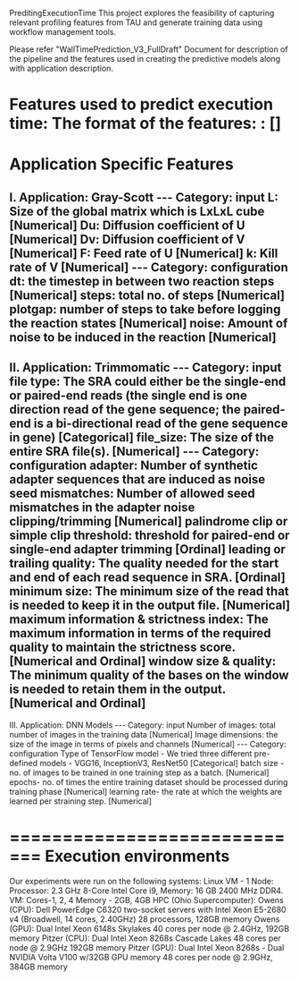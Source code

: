 PreditingExecutionTime
This project explores the feasibility of capturing relevant profiling features from TAU and generate training data using workflow management tools.

Please refer "WallTimePrediction_V3_FullDraft" Document for description of the pipeline and the features used in creating the predictive models along with application description.

Features used to predict execution time:
The format of the features: 
<Feature>: <Description> [<Datatype>]
=============================
Application Specific Features 
=============================
I. Application: Gray-Scott
--- Category: input
L: Size of the global matrix which is LxLxL cube [Numerical]
Du: Diffusion coefficient of U [Numerical]
Dv: Diffusion coefficient of V [Numerical]
F: Feed rate of U [Numerical]
k: Kill rate of V [Numerical]
--- Category: configuration
dt: the timestep in between two reaction steps [Numerical]
steps: total no. of steps [Numerical]
plotgap: number of steps to take before logging the reaction states [Numerical]
noise: Amount of noise to be induced in the reaction [Numerical]
-----------------------------------
II. Application: Trimmomatic
--- Category: input
file type: The SRA could either be the single-end or paired-end reads (the single end is one direction read of the gene sequence; the paired-end is a bi-directional read of the gene sequence in gene) [Categorical]
file_size: The size of the entire SRA file(s). [Numerical]
--- Category: configuration
adapter: Number of synthetic adapter sequences that are induced as noise
seed mismatches: Number of allowed seed mismatches in the adapter noise clipping/trimming [Numerical]
palindrome clip or simple clip threshold: threshold for paired-end or single-end adapter trimming [Ordinal]
leading or trailing quality: The quality needed for the start and end of each read sequence in SRA. [Ordinal]
minimum size: The minimum size of the read that is needed to keep it in the output file. [Numerical]
maximum information & strictness index: The maximum information in terms of the required quality to maintain the strictness score. [Numerical and Ordinal]
window size & quality: The minimum quality of the bases on the window is needed to retain them in the output. [Numerical and Ordinal]
-----------------------------------
III. Application: DNN Models
--- Category: input
Number of images: total number of images in the training data [Numerical]
Image dimensions: the size of the image in terms of pixels and channels [Numerical]
--- Category: configuration
Type of TensorFlow model - We tried three different pre-defined models - VGG16, InceptionV3, ResNet50 [Categorical]
batch size - no. of images to be trained in one training step as a batch. [Numerical]
epochs- no. of times the entire training dataset should be processed during training phase [Numerical]
learning rate- the rate at which the weights are learned per straining step. [Numerical]

=============================
Execution environments
=============================
Our experiments were run on the following systems:
Linux VM - 1 Node: Processor: 2.3 GHz 8-Core Intel Core i9, Memory: 16 GB 2400 MHz DDR4. VM: Cores-1, 2, 4 Memory - 2GB, 4GB
HPC (Ohio Supercomputer):
Owens (CPU): Dell PowerEdge C6320 two-socket servers with Intel Xeon E5-2680 v4 (Broadwell, 14 cores, 2.40GHz) 28 processors, 128GB memory
Owens (GPU): Dual Intel Xeon 6148s Skylakes 40 cores per node @ 2.4GHz, 192GB memory
Pitzer (CPU): Dual Intel Xeon 8268s Cascade Lakes 48 cores per node @ 2.9GHz 192GB memory 
Pitzer (GPU): Dual Intel Xeon 8268s - Dual NVIDIA Volta V100 w/32GB GPU memory 48 cores per node @ 2.9GHz, 384GB memory


